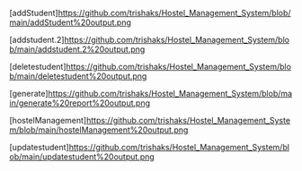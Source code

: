 [addStudent]https://github.com/trishaks/Hostel_Management_System/blob/main/addStudent%20output.png

[addstudent.2]https://github.com/trishaks/Hostel_Management_System/blob/main/addstudent.2%20output.png

[deletestudent]https://github.com/trishaks/Hostel_Management_System/blob/main/deletestudent%20output.png

[generate]https://github.com/trishaks/Hostel_Management_System/blob/main/generate%20report%20output.png

[hostelManagement]https://github.com/trishaks/Hostel_Management_System/blob/main/hostelManagement%20output.png

[updatestudent]https://github.com/trishaks/Hostel_Management_System/blob/main/updatestudent%20output.png
